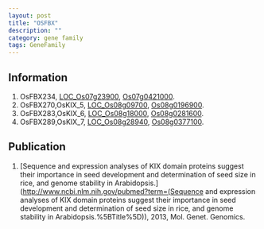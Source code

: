 ```yaml
---
layout: post
title: "OSFBX"
description: ""
category: gene family
tags: GeneFamily
---
```


## Information
1. OsFBX234, [LOC_Os07g23900](http://rice.plantbiology.msu.edu/cgi-bin/ORF_infopage.cgi?orf=LOC_Os07g23900), [Os07g0421000](http://rapdb.dna.affrc.go.jp/viewer/gbrowse_details/irgsp1?name=Os07g0421000).
2. OsFBX270,OsKIX_5, [LOC_Os08g09700](http://rice.plantbiology.msu.edu/cgi-bin/ORF_infopage.cgi?orf=LOC_Os08g09700), [Os08g0196900](http://rapdb.dna.affrc.go.jp/viewer/gbrowse_details/irgsp1?name=Os08g0196900).
3. OsFBX283,OsKIX_6, [LOC_Os08g18000](http://rice.plantbiology.msu.edu/cgi-bin/ORF_infopage.cgi?orf=LOC_Os08g18000), [Os08g0281600](http://rapdb.dna.affrc.go.jp/viewer/gbrowse_details/irgsp1?name=Os08g0281600).
4. OsFBX289,OsKIX_7, [LOC_Os08g28940](http://rice.plantbiology.msu.edu/cgi-bin/ORF_infopage.cgi?orf=LOC_Os08g28940), [Os08g0377100](http://rapdb.dna.affrc.go.jp/viewer/gbrowse_details/irgsp1?name=Os08g0377100).

## Publication
1. [Sequence and expression analyses of KIX domain proteins suggest their importance in seed development and determination of seed size in rice, and genome stability in Arabidopsis.](http://www.ncbi.nlm.nih.gov/pubmed?term=(Sequence and expression analyses of KIX domain proteins suggest their importance in seed development and determination of seed size in rice, and genome stability in Arabidopsis.%5BTitle%5D)), 2013, Mol. Genet. Genomics.


